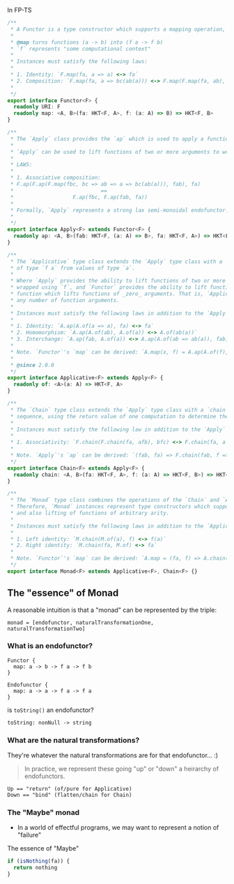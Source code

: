 In FP-TS

```ts
/**
 * A Functor is a type constructor which supports a mapping operation, @map
 *
 * @map turns functions (a -> b) into (f a -> f b)
 * `f` represents "some computational context"
 *
 * Instances must satisfy the following laws:
 *
 * 1. Identity: `F.map(fa, a => a) <-> fa`
 * 2. Composition: `F.map(fa, a => bc(ab(a))) <-> F.map(F.map(fa, ab), bc)`
 *
 */
export interface Functor<F> {
  readonly URI: F
  readonly map: <A, B>(fa: HKT<F, A>, f: (a: A) => B) => HKT<F, B>
}

/**
 * The `Apply` class provides the `ap` which is used to apply a function to an argument under a type constructor.
 *
 * `Apply` can be used to lift functions of two or more arguments to work on values wrapped with the type constructor `f`.
 *
 * LAWS:
 *
 * 1. Associative composition:
 * F.ap(F.ap(F.map(fbc, bc => ab => a => bc(ab(a))), fab), fa)
 *                            ==
 *                   F.ap(fbc, F.ap(fab, fa))
 *
 * Formally, `Apply` represents a strong lax semi-monoidal endofunctor. 🙄
 *
 */
export interface Apply<F> extends Functor<F> {
  readonly ap: <A, B>(fab: HKT<F, (a: A) => B>, fa: HKT<F, A>) => HKT<F, B>
}

/**
 * The `Applicative` type class extends the `Apply` type class with a `of` function, which can be used to create values
 * of type `f a` from values of type `a`.
 *
 * Where `Apply` provides the ability to lift functions of two or more arguments to functions whose arguments are
 * wrapped using `f`, and `Functor` provides the ability to lift functions of one argument, `pure` can be seen as the
 * function which lifts functions of _zero_ arguments. That is, `Applicative` functors support a lifting operation for
 * any number of function arguments.
 *
 * Instances must satisfy the following laws in addition to the `Apply` laws:
 *
 * 1. Identity: `A.ap(A.of(a => a), fa) <-> fa`
 * 2. Homomorphism: `A.ap(A.of(ab), A.of(a)) <-> A.of(ab(a))`
 * 3. Interchange: `A.ap(fab, A.of(a)) <-> A.ap(A.of(ab => ab(a)), fab)`
 *
 * Note. `Functor`'s `map` can be derived: `A.map(x, f) = A.ap(A.of(f), x)`
 *
 * @since 2.0.0
 */
export interface Applicative<F> extends Apply<F> {
  readonly of: <A>(a: A) => HKT<F, A>
}

/**
 * The `Chain` type class extends the `Apply` type class with a `chain` operation which composes computations in
 * sequence, using the return value of one computation to determine the next computation.
 *
 * Instances must satisfy the following law in addition to the `Apply` laws:
 *
 * 1. Associativity: `F.chain(F.chain(fa, afb), bfc) <-> F.chain(fa, a => F.chain(afb(a), bfc))`
 *
 * Note. `Apply`'s `ap` can be derived: `(fab, fa) => F.chain(fab, f => F.map(fa, f))`
 */
export interface Chain<F> extends Apply<F> {
  readonly chain: <A, B>(fa: HKT<F, A>, f: (a: A) => HKT<F, B>) => HKT<F, B>
}

/**
 * The `Monad` type class combines the operations of the `Chain` and `Applicative` type classes.
 * Therefore, `Monad` instances represent type constructors which support sequential composition,
 * and also lifting of functions of arbitrary arity.
 *
 * Instances must satisfy the following laws in addition to the `Applicative` and `Chain` laws:
 *
 * 1. Left identity: `M.chain(M.of(a), f) <-> f(a)`
 * 2. Right identity: `M.chain(fa, M.of) <-> fa`
 *
 * Note. `Functor`'s `map` can be derived: `A.map = (fa, f) => A.chain(fa, a => A.of(f(a)))`
 */
export interface Monad<F> extends Applicative<F>, Chain<F> {}
```

## The "essence" of Monad

A reasonable intuition is that a "monad" can be represented by the triple:

    monad = [endofunctor, naturalTransformationOne, naturalTransformationTwo]

### What is an endofunctor?

```
Functor {
  map: a -> b -> f a -> f b
}
```

```
Endofunctor {
  map: a -> a -> f a -> f a
}
```

is `toString()` an endofunctor?

```
toString: nonNull -> string
```

### What are the natural transformations?

They're whatever the natural transformations are for that endofunctor... :)

> In practice, we represent these going "up" or "down" a heirarchy of endofunctors.

```
Up == "return" (of/pure for Applicative)
Down == "bind" (flatten/chain for Chain)
```

### The "Maybe" monad

- In a world of effectful programs, we may want to represent a notion of "failure"

The essence of "Maybe"

```ts
if (isNothing(fa)) {
  return nothing
}
```
